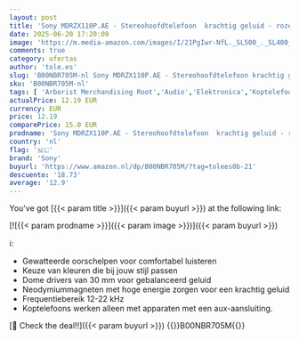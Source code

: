 ```yaml
---
layout: post
title: 'Sony MDRZX110P.AE - Stereohoofdtelefoon  krachtig geluid - roze  1 tel'
date: 2025-06-20 17:20:09
image: 'https://m.media-amazon.com/images/I/21PgIwr-NfL._SL500_._SL400_.jpg'
comments: true
category: ofertas
author: 'tole.es'
slug: 'B00NBR705M-nl Sony MDRZX110P.AE - Stereohoofdtelefoon krachtig geluid -...'
sku: 'B00NBR705M-nl'
tags: [ 'Arborist Merchandising Root','Audio','Elektronica','Koptelefoons & oordopjes','Koptelefoons, oordopjes & accessoires','Meest geliefd','Most_Loved_Small_1','Oordopjes','Self Service','Special Features Stores','Topkeuzes in accessoires','be0c145d-645e-47ab-b638-53e8112e3d67_0','be0c145d-645e-47ab-b638-53e8112e3d67_8201','be0c145d-645e-47ab-b638-53e8112e3d67_9601','sony','🇳🇱', ]
actualPrice: 12.19 EUR
currency: EUR
price: 12.19
comparePrice: 15.0 EUR
prodname: 'Sony MDRZX110P.AE - Stereohoofdtelefoon  krachtig geluid - roze  1 tel'
country: 'nl'
flag: '🇳🇱'
brand: 'Sony'
buyurl: 'https://www.amazon.nl/dp/B00NBR705M/?tag=tolees0b-21'
descuento: '18.73'
average: '12.9'
---
```


You've got [{{< param title >}}]({{< param buyurl >}}) at the following link:

[![{{< param prodname >}}]({{< param image >}})]({{< param buyurl >}})

ℹ️:

- Gewatteerde oorschelpen voor comfortabel luisteren
- Keuze van kleuren die bij jouw stijl passen
- Dome drivers van 30 mm voor gebalanceerd geluid
- Neodymiummagneten met hoge energie zorgen voor een krachtig geluid
- Frequentiebereik 12-22 kHz
- Koptelefoons werken alleen met apparaten met een aux-aansluiting.

[🛒 Check the deal!!]({{< param buyurl >}})
{{<world>}}B00NBR705M{{</world>}}

